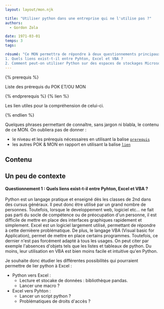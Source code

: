 ```yaml
---
layout: layout/mon.njk

title: "Utiliser python dans une entreprise qui ne l'utilise pas ?"
authors:
  - Gordon Zola

date: 1971-03-01
temps: 3
tags:

résumé: "Ce MON permettra de répondre à deux questionnements principaux, nés d'observation réalisées dans différentes structures lors de différents stages :
1. Quels liens exist-t-il entre Pyhton, Excel et VBA ?
2. Comment peut-on utiliser Python sur des espaces de stockages Microsoft Sharepoint ?"
---
```


{% prerequis %}

Liste des prérequis du POK ET/OU MON

{% endprerequis %}
{% lien %}

Les lien utiles pour la compréhension de celui-ci.

{% endlien %}

Quelques phrases permettant de connaître, sans jargon ni blabla, le contenu de ce MON. On oubliera pas de donner :

- le niveau et les prérequis nécessaires en utilisant la balise [`prerequis`](/cs/contribuer-au-site/#prerequis)
- les autres POK & MON en rapport en utilisant la balise [`lien`](/cs/contribuer-au-site/#lien)

## Contenu

## Un peu de contexte
#### Questionnement 1 : Quels liens exist-t-il entre Pyhton, Excel et VBA ?
Python est un langage pratique et enseigné dès les classes de 2nd dans des cursus généraux. Il peut donc être utilisé par un grand nombre de personnes. Toutefois, lorsque le developpement web, logiciel etc... ne fait pas parti du socle de compétence ou de préocupation d'un personne, il est difficile de mettre en place des interfaces graphiques rapidement et simplement. Excel est un logiciel largement utilisé, permettant de répondre à cette dernièere problématique. De plus, le langage VBA (Visual basic for Application), permet de mettre en place certains programmes. Toutefois, ce dernier n'est pas forcément adapté à tous les usages. On peut citer par exemple l'absences d'objets tels que les listes et tableaux de python. Du moins, leur utilisation en VBA est bien moins facile et intuitive qu'en Python.

Je souhaite donc étudier les différentes possibilités qui pourraient permettre de lier python à Excel :
- Python vers Excel : 
  - Lecture et stocake de données : bibliothèque pandas.
  - Lancer une macro ?
- Excel vers Pyhton : 
  - Lancer un script python ?
  - Problématiques de droits d'accès ?